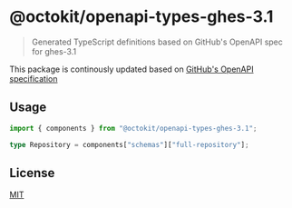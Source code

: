 # @octokit/openapi-types-ghes-3.1

> Generated TypeScript definitions based on GitHub's OpenAPI spec for ghes-3.1

This package is continously updated based on [GitHub's OpenAPI specification](https://github.com/github/rest-api-description/)

## Usage

```ts
import { components } from "@octokit/openapi-types-ghes-3.1";

type Repository = components["schemas"]["full-repository"];
```

## License

[MIT](LICENSE)
